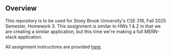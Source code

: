 ## Overview
This repository is to be used for Stony Brook University's CSE 316, Fall 2025 Semester, Homework 3. This assignment is similar to HWs 1 &amp; 2 in that we are creating a similar application, but this time we're making a full MERN-stack application.

All assignment instructions are provided <a href='https://www.cs.stonybrook.edu/~cse316/HW3.html'>here</a>.